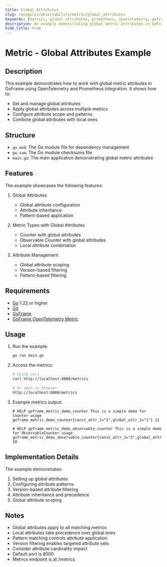 ```yaml
---
title: Global Attributes
slug: /examples/observability/metric/global_attributes
keywords: [metrics, global attributes, prometheus, opentelemetry, goframe]
description: An example demonstrating global metric attributes in GoFrame
hide_title: true
---
```


# Metric - Global Attributes Example

## Description

This example demonstrates how to work with global metric attributes in GoFrame using OpenTelemetry and Prometheus integration. It shows how to:
- Set and manage global attributes
- Apply global attributes across multiple metrics
- Configure attribute scope and patterns
- Combine global attributes with local ones

## Structure

- `go.mod`: The Go module file for dependency management
- `go.sum`: The Go module checksums file
- `main.go`: The main application demonstrating global metric attributes

## Features

The example showcases the following features:
1. Global Attributes
   - Global attribute configuration
   - Attribute inheritance
   - Pattern-based application

2. Metric Types with Global Attributes
   - Counter with global attributes
   - Observable Counter with global attributes
   - Local attribute combination

3. Attribute Management
   - Global attribute scoping
   - Version-based filtering
   - Pattern-based filtering

## Requirements

- [Go](https://golang.org/dl/) 1.22 or higher
- [Git](https://git-scm.com/downloads)
- [GoFrame](https://goframe.org)
- [GoFrame OpenTelemetry Metric](https://github.com/gogf/gf/tree/master/contrib/metric/otelmetric)

## Usage

1. Run the example:
   ```bash
   go run main.go
   ```

2. Access the metrics:
   ```bash
   # Using curl
   curl http://localhost:8000/metrics
   
   # Or open in browser
   http://localhost:8000/metrics
   ```

3. Example metrics output:
   ```
   # HELP goframe_metric_demo_counter This is a simple demo for Counter usage
   goframe_metric_demo_counter{const_attr_1="1",global_attr_1="1"} 11
   
   # HELP goframe_metric_demo_observable_counter This is a simple demo for ObservableCounter usage
   goframe_metric_demo_observable_counter{const_attr_2="2",global_attr_1="1"} 10
   ```

## Implementation Details

The example demonstrates:
1. Setting up global attributes
2. Configuring attribute patterns
3. Version-based attribute filtering
4. Attribute inheritance and precedence
5. Global attribute scoping

## Notes

- Global attributes apply to all matching metrics
- Local attributes take precedence over global ones
- Pattern matching controls attribute application
- Version filtering enables targeted attribute sets
- Consider attribute cardinality impact
- Default port is 8000
- Metrics endpoint is at /metrics
